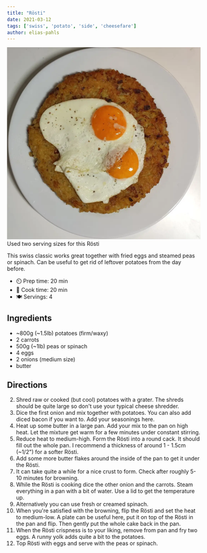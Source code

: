 ```yaml
---
title: "Rösti"
date: 2021-03-12
tags: ['swiss', 'potato', 'side', 'cheesefare']
author: elias-pahls
---
```


![Rösti](/static/pix/roesti.webp)
Used two serving sizes for this Rösti

This swiss classic works great together with fried eggs and steamed peas or spinach.
Can be useful to get rid of leftover potatoes from the day before.

- ⏲️ Prep time: 20 min
- 🍳 Cook time: 20 min
- 🍽️ Servings: 4

## Ingredients

- ~800g (~1.5lb) potatoes (firm/waxy)
- 2 carrots
- 500g (~1lb) peas or spinach
- 4 eggs
- 2 onions (medium size)
- butter

## Directions

2. Shred raw or cooked (but cool) potatoes with a grater. The shreds should be
   quite large so don't use your typical cheese shredder.
3. Dice the first onion and mix together with potatoes. You can also add diced
   bacon if you want to. Add your seasonings here.
4. Heat up some butter in a large pan. Add your mix to the pan on high heat.
   Let the mixture get warm for a few minutes under constant stirring.
5. Reduce heat to medium-high. Form the Rösti into a round cack. It should fill
   out the whole pan. I recommend a thickness of around 1 - 1.5cm (~1/2") for a
   softer Rösti.
6. Add some more butter flakes around the inside of the pan to get it under the
   Rösti.
7. It can take quite a while for a nice crust to form. Check after roughly 5-10
   minutes for browning.
8. While the Rösti is cooking dice the other onion and the carrots. Steam
   everything in a pan with a bit of water. Use a lid to get the temperature
   up.
9. Alternatively you can use fresh or creamed spinach.
10. When you're satisfied with the browning, flip the Rösti and set the heat to
    medium-low. A plate can be useful here, put it on top of the Rösti in the
    pan and flip. Then gently put the whole cake back in the pan.
11. When the Rösti crispness is to your liking, remove from pan and fry two
    eggs. A runny yolk adds quite a bit to the potatoes.
12. Top Rösti with eggs and serve with the peas or spinach.
